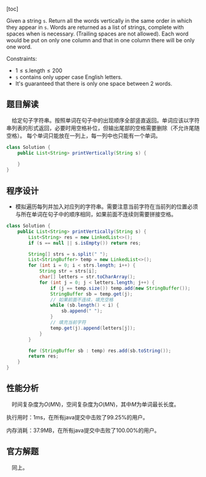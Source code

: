 [toc]

Given a string `s`. Return all the words vertically in the same order in which they appear in `s`.
Words are returned as a list of strings, complete with spaces when is necessary. (Trailing spaces are not allowed).
Each word would be put on only one column and that in one column there will be only one word.



Constraints:

* $1 \le \text{s.length} \le 200$
* `s` contains only upper case English letters.
* It's guaranteed that there is only one space between 2 words.



## 题目解读

&emsp;给定句子字符串。按照单词在句子中的出现顺序全部竖直返回。单词应该以字符串列表的形式返回，必要时用空格补位，但输出尾部的空格需要删除（不允许尾随空格）。
每个单词只能放在一列上，每一列中也只能有一个单词。

```java
class Solution {
    public List<String> printVertically(String s) {
    
    }
}
```

## 程序设计

* 模拟遍历每列并加入对应列的字符串。需要注意当前字符在当前列的位置必须与所在单词在句子中的顺序相同，如果前面不连续则需要拼接空格。

```java
class Solution {
    public List<String> printVertically(String s) {
        List<String> res = new LinkedList<>();
        if (s == null || s.isEmpty()) return res;

        String[] strs = s.split(" ");
        List<StringBuffer> temp = new LinkedList<>();
        for (int i = 0; i < strs.length; i++) {
            String str = strs[i];
            char[] letters = str.toCharArray();
            for (int j = 0; j < letters.length; j++) {
                if (j == temp.size()) temp.add(new StringBuffer());
                StringBuffer sb = temp.get(j);
                // 如果前面不连续，填充空格
                while (sb.length() < i) {
                    sb.append(" ");
                }
                // 填充当前字符
                temp.get(j).append(letters[j]);
            }
        }

        for (StringBuffer sb : temp) res.add(sb.toString());
        return res;
    }
}
```

## 性能分析

&emsp;时间复杂度为$O(MN)$，空间复杂度为$O(MN)$，其中$M$为单词最长长度。

执行用时：1ms，在所有java提交中击败了99.25%的用户。

内存消耗：37.9MB，在所有java提交中击败了100.00%的用户。

## 官方解题

&emsp;同上。